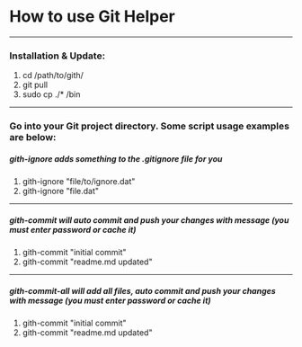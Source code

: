 # How to use Git Helper

------

### Installation & Update:

1) cd /path/to/gith/
2) git pull
3) sudo cp ./* /bin

------

### Go into your Git project directory. Some script usage examples are below:

##### gith-ignore adds something to the .gitignore file for you

1) gith-ignore "file/to/ignore.dat"
2) gith-ignore "file.dat"

------

##### gith-commit will auto commit and push your changes with message (you must enter password or cache it)

1) gith-commit "initial commit"
2) gith-commit "readme.md updated"

------

##### gith-commit-all will add all files, auto commit and push your changes with message (you must enter password or cache it)

1) gith-commit "initial commit"
2) gith-commit "readme.md updated"






